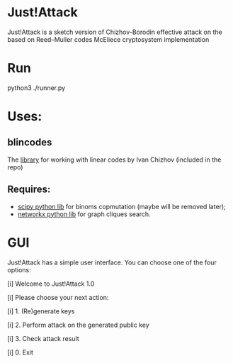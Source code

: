 # Just!Attack

Just!Attack is a sketch version of Chizhov-Borodin effective attack on the based on Reed–Muller codes McEliece cryptosystem implementation

# Run

python3 ./runner.py

# Uses:
## blincodes
The [library](https://github.com/gf2crypto/blincodes) for working with linear codes by Ivan Chizhov (included in the repo)

## Requires:

- [scipy python lib](https://www.scipy.org/install.html) for binoms copmutation (maybe will be removed later);
- [networkx python lib](https://networkx.github.io/) for graph cliques search.


# GUI

Just!Attack has a simple user interface. You can choose one of the four options:

[i]	Welcome to Just!Attack 1.0

[i]	Please choose your next action:

[i]	1. (Re)generate keys

[i]	2. Perform attack on the generated public key

[i]	3. Check attack result

[i]	0. Exit


